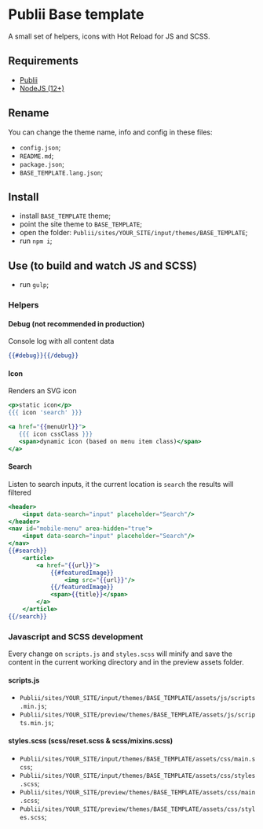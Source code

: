 # Publii Base template

A small set of helpers, icons with Hot Reload for JS and SCSS.

## Requirements

- [Publii](https://getpublii.com/download/)
- [NodeJS (12+)](https://nodejs.org/en/download/)

## Rename

You can change the theme name, info and config in these files:

- `config.json`;
- `README.md`;
- `package.json`;
- `BASE_TEMPLATE.lang.json`;

## Install

- install `BASE_TEMPLATE` theme;
- point the site theme to `BASE_TEMPLATE`;
- open the folder: `Publii/sites/YOUR_SITE/input/themes/BASE_TEMPLATE`;
- run `npm i`;

## Use (to build and watch JS and SCSS)

- run `gulp`;

### Helpers

#### Debug (not recommended in production)

Console log with all content data

```handlebars
{{#debug}}{{/debug}}
```

#### Icon

Renders an SVG icon

```handlebars
<p>static icon</p>
{{{ icon 'search' }}}

<a href="{{menuUrl}}">
   {{{ icon cssClass }}}
   <span>dynamic icon (based on menu item class)</span>
</a>
```

#### Search

Listen to search inputs, it the current location is `search` the results will filtered

```handlebars
<header>
    <input data-search="input" placeholder="Search"/>
</header>
<nav id="mobile-menu" area-hidden="true">
    <input data-search="input" placeholder="Search"/>
</nav>
{{#search}}
    <article>
        <a href="{{url}}">
            {{#featuredImage}}
                <img src="{{url}}"/>
            {{/featuredImage}}
            <span>{{title}}</span>
        </a>
    </article>
{{/search}}
```

### Javascript and SCSS development

Every change on `scripts.js` and `styles.scss` will minify and save the content in the current working directory and in the preview assets folder.

#### scripts.js

- `Publii/sites/YOUR_SITE/input/themes/BASE_TEMPLATE/assets/js/scripts.min.js`;
- `Publii/sites/YOUR_SITE/preview/themes/BASE_TEMPLATE/assets/js/scripts.min.js`;

#### styles.scss (scss/reset.scss & scss/mixins.scss)

- `Publii/sites/YOUR_SITE/input/themes/BASE_TEMPLATE/assets/css/main.scss`;
- `Publii/sites/YOUR_SITE/input/themes/BASE_TEMPLATE/assets/css/styles.scss`;
- `Publii/sites/YOUR_SITE/preview/themes/BASE_TEMPLATE/assets/css/main.scss`;
- `Publii/sites/YOUR_SITE/preview/themes/BASE_TEMPLATE/assets/css/styles.scss`;
